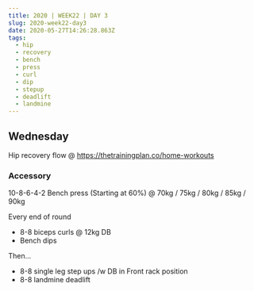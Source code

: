 ```yaml
---
title: 2020 | WEEK22 | DAY 3
slug: 2020-week22-day3
date: 2020-05-27T14:26:28.863Z
tags:
  - hip
  - recovery
  - bench
  - press
  - curl
  - dip
  - stepup
  - deadlift
  - landmine
---
```

## Wednesday

Hip recovery flow @ <https://thetrainingplan.co/home-workouts>

### Accessory

10-8-6-4-2 Bench press (Starting at 60%) @ 70kg / 75kg / 80kg / 85kg / 90kg

Every end of round 

* 8-8 biceps curls @ 12kg DB
* Bench dips

Then...

* 8-8 single leg step ups /w DB in Front rack position
* 8-8 landmine deadlift